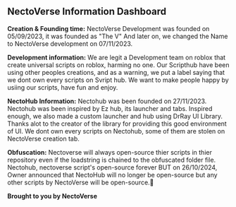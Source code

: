 ## NectoVerse Information Dashboard

**Creation & Founding time:** NectoVerse Development was founded on 05/09/2023, it was founded as "The V" And later on, we changed the Name to NectoVerse development on 07/11/2023.

**Development information:** We are legit a Development team on roblox that create universal scripts on roblox, harming no one. Our Scripthub have been using other peoples creations, and as a warning, we put a label saying that we dont own every scripts on Svript hub. We want to make people happy by usiing our scripts, have fun and enjoy.

**NectoHub Information:** Nectohub was been founded on 27/11/2023. Nectohub was been inspired by Ez hub, its launcher and tabs. Inspired enough, we also made a custom launcher and hub using DrRay UI Library. Thanks alot to the creator of the library for providing this good environment of UI. We dont own every scripts on Nectohub, some of them are stolen on NectoVerse creation tab.

**Obfuscation:** Nectoverse will always open-source thier scripts in thier repository even if the loadstring is chained to the obfuscated folder file. Nectohub, nectoverse script's open-source forever BUT on 26/10/2024, Owner announced that NectoHub will no longer be open-source but any other scripts by NectoVerse will be  open-source.🖤


**Brought to you by NectoVerse**
